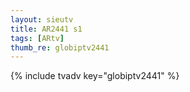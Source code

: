 ```yaml
--- 
layout: sieutv
title: AR2441 s1
tags: [ARtv]
thumb_re: globiptv2441
---
```

{% include tvadv key="globiptv2441" %} 
